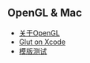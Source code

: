 ## OpenGL & Mac

- [关于OpenGL](opengl_about.md)
- [Glut on Xcode](glut_on_xcode.md)
- [模版测试](stencil_buffer.md)
